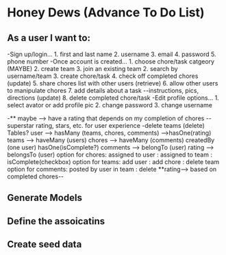 # Honey Dews (Advance To Do List)
## As a user I want to:
-Sign up/login... 
    1. first and last name
    2. username
    3. email
    4. password 
    5. phone number
-Once account is created...
    1. choose chore/task catgeory (MAYBE)
    2. create team
    3. join an existing team
    2. search by username/team
    3. create chore/task
    4. check off completed chores (update)
    5. share chores list with other users (retrieve)
    6. allow other users to manipulate chores
    7. add details about a task --instructions, pics, directions (update)
    8. delete completed chore/task
-Edit profile options...
    1. select avator or add profile pic
    2. change password
    3. change username

-** maybe --> have a rating that depends on my completion of chores --superstar rating, stars, etc.
for user experience
-delete teams (delete)
Tables?
user --> hasMany (teams, chores, comments) -->hasOne(rating)
teams --> haveMany (users)
chores --> haveMany (comments) createdBy (one user) hasOne(isComplete?)
comments --> belongTo (user)
rating --> belongsTo (user)
option for chores: assigned to user
                 : assigned to team
                 : isComplete(checkbox)
option for teams: add user
                : add chore
                : delete team
option for comments: posted by user in team
                   : delete
**rating--> based on completed chores--


## Generate Models

## Define the assoicatins

## Create seed data

##